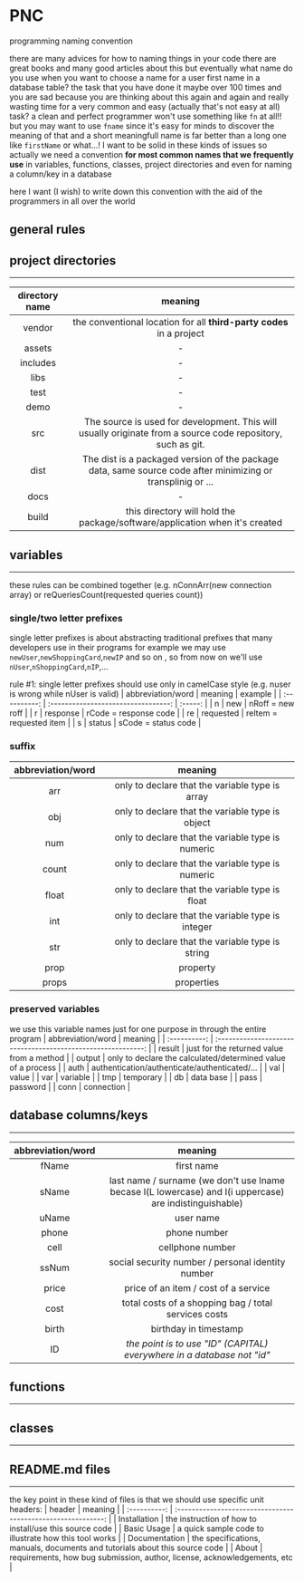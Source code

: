 # PNC

programming naming convention

there are many advices for how to naming things in your code there are great books and many good articles about this but eventually what name do you use when you want to choose a name for a user first name in a database table? the task that you have done it maybe over 100 times and you are sad because you are thinking about this again and again and really wasting time for a very common and easy (actually that's not easy at all) task? a clean and perfect programmer won't use something like `fn` at all!! but you may want to use `fname` since it's easy for minds to discover the meaning of that and a short meaningfull name is far better than a long one like `firstName` or what...! I want to be solid in these kinds of issues so actually we need a convention **for most common names that we frequently use** in variables, functions, classes, project directories and even for naming a column/key in a database

here I want (I wish) to write down this convention with the aid of the programmers in all over the world

## general rules

## project directories
---
| directory name |                    meaning          |
| :----------: | :---------------------------------: |
| vendor | the conventional location for all **third-party codes** in a project |
| assets | - | 
| includes | - |
| libs | - |
| test | - |
| demo | - |
| src | The source is used for development. This will usually originate from a source code repository, such as git. |
| dist | The dist is a packaged version of the package data, same source code after minimizing or transplinig or ... |
| docs | - |
| build | this directory will hold the package/software/application when it's created |
## variables
---
these rules can be combined together (e.g. nConnArr(new connection array) or reQueriesCount(requested queries count))
### single/two letter prefixes
single letter prefixes is about abstracting traditional prefixes that many developers use in their programs for example we may use `newUser`,`newShoppingCard`,`newIP` and so on , so from now on we'll use `nUser`,`nShoppingCard`,`nIP`,...

rule #1: single letter prefixes should use only in camelCase style (e.g. nuser is wrong while nUser is valid)
| abbreviation/word |                    meaning          | example |
| :----------: | :---------------------------------: | :-----: |
| n | new | nRoff = new roff |
| r | response | rCode = response code |
| re | requested | reItem = requested item |
| s | status | sCode = status code |
### suffix
| abbreviation/word |                           meaning                            |
| :----------: | :----------------------------------------------------------: |
| arr | only to declare that the variable type is array |
| obj | only to declare that the variable type is object |
| num | only to declare that the variable type is numeric |
| count | only to declare that the variable type is numeric |
| float | only to declare that the variable type is float |
| int | only to declare that the variable type is integer |
| str | only to declare that the variable type is string |
| prop | property |
| props | properties |
### preserved variables
we use this variable names just for one purpose in through the entire program
| abbreviation/word |                           meaning                            |
| :----------: | :----------------------------------------------------------: |
| result | just for the returned value from a method |
| output | only to declare the calculated/determined value of a process |
| auth | authentication/authenticate/authenticated/... |
| val | value |
| var | variable |
| tmp | temporary |
| db | data base |
| pass | password |
| conn | connection |
## database columns/keys
---
| abbreviation/word |                           meaning                            |
| :----------: | :----------------------------------------------------------: |
|    fName     |                          first name                          |
|    sName     |     last name / surname (we don't use lname becase l(L lowercase) and I(i uppercase) are indistinguishable) |
|    uName     |                         user name                          |
|    phone     |                         phone number                         |
|     cell     |                       cellphone number                       |
|    ssNum     |      social security number / personal identity number       |
|    price     |             price of an item / cost of a service             |
|    cost    |     total costs of a shopping bag / total services costs     |
|   birth    |                    birthday in timestamp                     |
|      ID      | *the point is to use "ID" (CAPITAL) everywhere in a database not "id"* |

## functions
---
## classes
---
## README.md files
---
the key point in these kind of files is that we should use specific unit headers:
| header |                           meaning                            |
| :----------: | :----------------------------------------------------------: |
| Installation | the instruction of how to install/use this source code |
| Basic Usage | a quick sample code to illustrate how this tool works |
| Documentation | the specifications, manuals, documents and tutorials about this source code |
| About | requirements, how bug submission, author, license, acknowledgements, etc |

